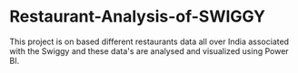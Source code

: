 # Restaurant-Analysis-of-SWIGGY
This project is on based different restaurants data all over India associated with the Swiggy and these data's are analysed and visualized using Power BI. 
